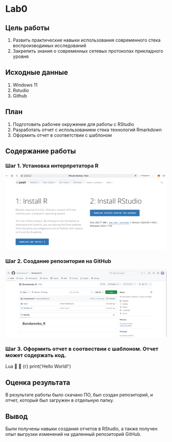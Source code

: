 # Lab0

## Цель работы

1) Развить практические навыки использования современного стека воспроизводимых исследований
2) Закрепить знания о современных сетевых протоколах прикладного уровня

## Исходные данные

1) Windows 11
2) Rstudio
3) Github

## План

1) Подготовить рабочее окружение для работы с RStudio
2) Разработать отчет с использованием стека технологий Rmarkdown
3) Оформить отчет в соответствии с шаблоном

## Содержание работы 

### Шаг 1. Установка интерпретатора R

![](https://github.com/bondarenkosa11/Bondarenko_R/blob/main/Lab_0/img/установка%20Rstd.png)

### Шаг 2. Создание репозитория на GitHub

![](https://github.com/bondarenkosa11/Bondarenko_R/blob/main/Lab_0/img/скрин%20репр.png)

### Шаг 3. Оформить отчет в соотвествии с шаблоном. Отчет может содержать код.

Lua


{r}
print('Hello World!')

## Оценка результата

В результате работы было скачано ПО, был создан репозиторий, и отчет, который был загружен в отдельную папку.

## Вывод

Были получены навыки создания отчетов в RStudio, а также получен опыт выгрузки изменений на удаленный репозиторий GitHub.
